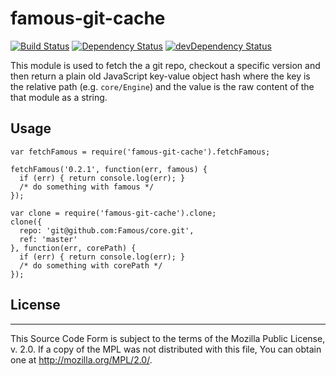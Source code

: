 famous-git-cache
============

[![Build Status](https://travis-ci.org/FamousTools/famous-git-cache.svg?branch=master)](https://travis-ci.org/FamousTools/famous-git-cache) [![Dependency Status](https://david-dm.org/FamousTools/famous-git-cache.svg)](https://david-dm.org/FamousTools/famous-git-cache) [![devDependency Status](https://david-dm.org/FamousTools/famous-git-cache/dev-status.svg)](https://david-dm.org/FamousTools/famous-git-cache#info=devDependencies)

This module is used to fetch the a git repo, checkout a specific version
and then return a plain old JavaScript key-value object hash where the key is 
the relative path (e.g. `core/Engine`) and the value is the raw content 
of the that module as a string.

Usage
-----

```
var fetchFamous = require('famous-git-cache').fetchFamous;

fetchFamous('0.2.1', function(err, famous) {
  if (err) { return console.log(err); }
  /* do something with famous */
});
```

```
var clone = require('famous-git-cache').clone;
clone({
  repo: 'git@github.com:Famous/core.git',
  ref: 'master'
}, function(err, corePath) {
  if (err) { return console.log(err); }
  /* do something with corePath */
});
```

## License 
---

This Source Code Form is subject to the terms of the Mozilla Public
License, v. 2.0. If a copy of the MPL was not distributed with this
file, You can obtain one at http://mozilla.org/MPL/2.0/.
